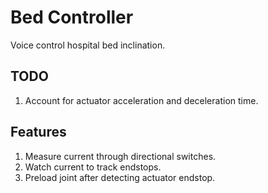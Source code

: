 # Bed Controller

Voice control hospital bed inclination.

## TODO

1. Account for actuator acceleration and deceleration time.

## Features

1. Measure current through directional switches.
1. Watch current to track endstops.
1. Preload joint after detecting actuator endstop.
